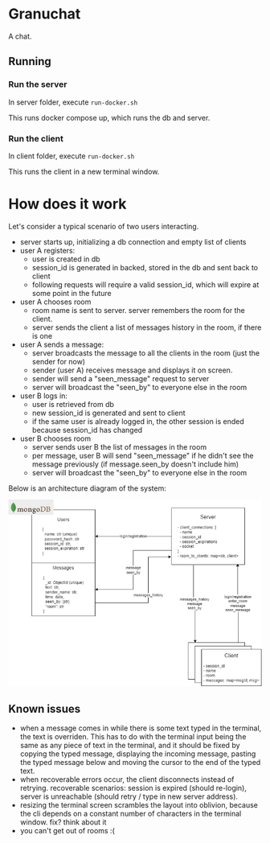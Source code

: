 # Granuchat
A chat.

## Running
### Run the server
In server folder, execute `run-docker.sh`

This runs docker compose up, which runs the db and server.

### Run the client
In client folder, execute `run-docker.sh`

This runs the client in a new terminal window.

# How does it work
Let's consider a typical scenario of two users interacting.
* server starts up, initializing a db connection and empty list of clients
* user A registers: 
  * user is created in db 
  * session_id is generated in backed, stored in the db and sent back to client
  * following requests will require a valid session_id, which will expire at some point in the future
* user A chooses room
  * room name is sent to server. server remembers the room for the client.
  * server sends the client a list of messages history in the room, if there is one
* user A sends a message:
  * server broadcasts the message to all the clients in the room (just the sender for now)
  * sender (user A) receives message and displays it on screen.
  * sender will send a "seen_message" request to server
  * server will broadcast the "seen_by" to everyone else in the room
* user B logs in:
  * user is retrieved from db
  * new session_id is generated and sent to client
  * if the same user is already logged in, the other session is ended because session_id has changed
* user B chooses room
  * server sends user B the list of messages in the room
  * per message, user B will send "seen_message" if he didn't see the message previously (if message.seen_by doesn't include him)
  * server will broadcast the "seen_by" to everyone else in the room

Below is an architecture diagram of the system:

![chat_architecture.drawio.png](chat_architecture.drawio.png)

## Known issues
* when a message comes in while there is some text typed in the terminal, the text is overriden. This has to do with the terminal input being the same as any piece of text in the terminal, and it should be fixed by copying the typed message, displaying the incoming message, pasting the typed message below and moving the cursor to the end of the typed text.
* when recoverable errors occur, the client disconnects instead of retrying. recoverable scenarios: session is expired (should re-login), server is unreachable (should retry / type in new server address).
* resizing the terminal screen scrambles the layout into oblivion, because the cli depends on a constant number of characters in the terminal window. fix? think about it
* you can't get out of rooms :(
